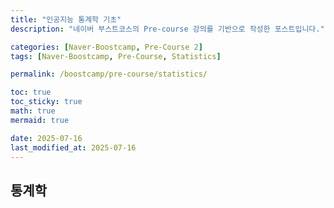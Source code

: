 ```yaml
---
title: "인공지능 통계학 기초"
description: "네이버 부스트코스의 Pre-course 강의를 기반으로 작성한 포스트입니다."

categories: [Naver-Boostcamp, Pre-Course 2]
tags: [Naver-Boostcamp, Pre-Course, Statistics]

permalink: /boostcamp/pre-course/statistics/

toc: true
toc_sticky: true
math: true
mermaid: true

date: 2025-07-16
last_modified_at: 2025-07-16
---
```


## 통계학

